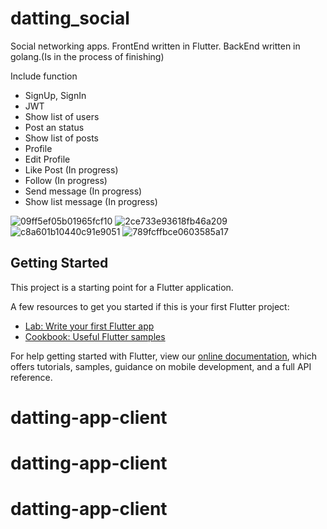 # datting_social

Social networking apps. FrontEnd written in Flutter. BackEnd written in golang.(Is in the process of finishing)

Include function
- SignUp, SignIn
- JWT
- Show list of users
- Post an status
- Show list of posts
- Profile
- Edit Profile
- Like Post (In progress)
- Follow (In progress)
- Send message (In progress)
- Show list message (In progress)

![09ff5ef05b01965fcf10](https://user-images.githubusercontent.com/34266061/150667095-08890305-ede3-4dd1-8d5d-37103c41bc08.jpg)
![2ce733e93618fb46a209](https://user-images.githubusercontent.com/34266061/150667092-e9fa06c6-b564-4771-8aa2-fafd8d8af567.jpg)
![c8a601b10440c91e9051](https://user-images.githubusercontent.com/34266061/150667097-3426d19d-ac89-46e8-9bcf-e149805423c5.jpg)
![789fcffbce0603585a17](https://user-images.githubusercontent.com/34266061/150682864-05fbd41c-89f1-4760-a2b5-f9214a925fe8.jpg)

## Getting Started

This project is a starting point for a Flutter application.

A few resources to get you started if this is your first Flutter project:

- [Lab: Write your first Flutter app](https://flutter.dev/docs/get-started/codelab)
- [Cookbook: Useful Flutter samples](https://flutter.dev/docs/cookbook)

For help getting started with Flutter, view our
[online documentation](https://flutter.dev/docs), which offers tutorials,
samples, guidance on mobile development, and a full API reference.
# datting-app-client
# datting-app-client
# datting-app-client
